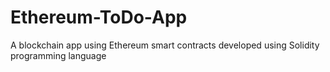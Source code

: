 # Ethereum-ToDo-App
A blockchain app using Ethereum smart contracts developed using Solidity programming language
